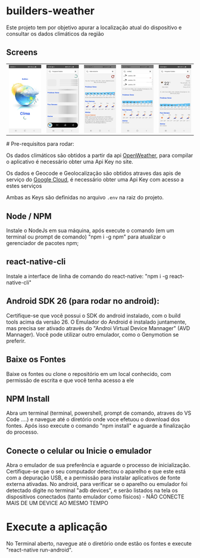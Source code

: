 # builders-weather
Este projeto tem por objetivo apurar a localização atual do dispositivo e consultar os dados climáticos da região

<h2>Screens</h2>
<table>
  <tr>
    <td><img src="https://github.com/nosphera/builders-weather/blob/main/screenshots/01.jpeg" /></td>
    <td><img src="https://github.com/nosphera/builders-weather/blob/main/screenshots/02.jpeg" /></td>
    <td><img src="https://github.com/nosphera/builders-weather/blob/main/screenshots/03.jpeg" /></td>
    <td><img src="https://github.com/nosphera/builders-weather/blob/main/screenshots/04.jpeg" /></td>
    <td><img src="https://github.com/nosphera/builders-weather/blob/main/screenshots/05.jpeg" /></td>
  </tr>
</table>
# Pre-requisitos para rodar:

Os dados climáticos são obtidos a partir da api [OpenWeather](https://openweathermap.org/api), para compilar o aplicativo é necessário obter uma Api Key no site.

Os dados e Geocode e Geolocalização são obtidos atraves das apis de serviço do [Google Cloud](https://cloud.google.com/docs), é necessário obter uma Api Key com acesso a estes serviços

Ambas as Keys são definidas no arquivo ``` .env ``` na raiz do projeto.

## Node / NPM
Instale o NodeJs em sua máquina, após execute o comando (em um terminal ou prompt de comando) "npm i -g npm" para atualizar o gerenciador de pacotes npm;

## react-native-cli
Instale a interface de linha de comando do react-native: "npm i -g react-native-cli"

## Android SDK 26 (para rodar no android):
Certifique-se que você possui o SDK do android instalado, com o build tools acima da versão 26. O Emulador do Android é instalado juntamente, mas precisa ser ativado através do "Androi Virtual Device Mannager" (AVD Mannager). Você pode utilizar outro emulador, como o Genymotion se preferir.

## Baixe os Fontes
Baixe os fontes ou clone o repositório em um local conhecido, com permissão de escrita e que você tenha acesso a ele

## NPM Install
Abra um terminal (terminal, powershell, prompt de comando, atraves do VS Code ....) e navegue até o diretório onde voce efetuou o download dos fontes. Após isso execute o comando "npm install" e aguarde a finalização do processo.

## Conecte o celular ou Inicie o emulador
Abra o emulador de sua preferência e aguarde o processo de inicialização. Certifique-se que o seu computador detectou o aparelho e que este está com a depuração USB, e a permissão para instalar aplicativos de fonte externa ativadas. No android, para verificar se o aparelho ou emulador foi detectado digite no terminal "adb devices", e serão listados na tela os dispositivos conectados (tanto emulador como físicos) - NÃO CONECTE MAIS DE UM DEVICE AO MESMO TEMPO

# Execute a aplicação
No Terminal aberto, navegue até o diretório onde estão os fontes e execute "react-native run-android".